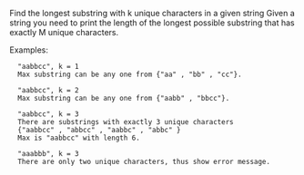Find the longest substring with k unique characters in a given string
Given a string you need to print the length of the longest possible substring that has exactly M unique characters.

  Examples:

      "aabbcc", k = 1
      Max substring can be any one from {"aa" , "bb" , "cc"}.

      "aabbcc", k = 2
      Max substring can be any one from {"aabb" , "bbcc"}.

      "aabbcc", k = 3
      There are substrings with exactly 3 unique characters
      {"aabbcc" , "abbcc" , "aabbc" , "abbc" }
      Max is "aabbcc" with length 6.

      "aaabbb", k = 3
      There are only two unique characters, thus show error message. 
